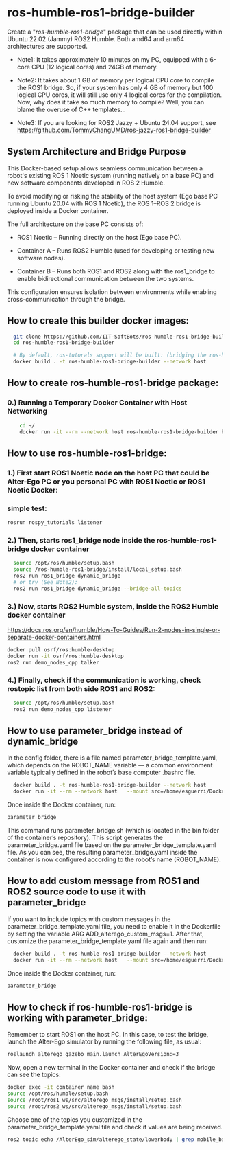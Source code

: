 # ros-humble-ros1-bridge-builder
Create a "*ros-humble-ros1-bridge*" package that can be used directly within Ubuntu 22.02 (Jammy) ROS2 Humble. Both amd64 and arm64 architectures are supported.

- Note1: It takes approximately 10 minutes on my PC, equipped with a 6-core CPU (12 logical cores) and 24GB of memory.

- Note2: It takes about 1 GB of memory per logical CPU core to compile the ROS1 bridge. So, if your system has only 4 GB of memory but 100 logical CPU cores, it will still use only 4 logical cores for the compilation. Now, why does it take so much memory to compile?  Well, you can blame the overuse of C++ templates...

- Note3: If you are looking for ROS2 Jazzy + Ubuntu 24.04 support, see https://github.com/TommyChangUMD/ros-jazzy-ros1-bridge-builder

## System Architecture and Bridge Purpose
This Docker-based setup allows seamless communication between a robot's existing ROS 1 Noetic system (running natively on a base PC) and new software components developed in ROS 2 Humble.

To avoid modifying or risking the stability of the host system (Ego base PC running Ubuntu 20.04 with ROS 1 Noetic), the ROS 1–ROS 2 bridge is deployed inside a Docker container.

The full architecture on the base PC consists of:

- ROS1 Noetic – Running directly on the host (Ego base PC).

- Container A – Runs ROS2 Humble (used for developing or testing new software nodes).

- Container B – Runs both ROS1 and ROS2 along with the ros1_bridge to enable bidirectional communication between the two systems.

This configuration ensures isolation between environments while enabling cross-communication through the bridge.

## How to create this builder docker images:

``` bash
  git clone https://github.com/IIT-SoftBots/ros-humble-ros1-bridge-builder.git
  cd ros-humble-ros1-bridge-builder

  # By default, ros-tutorals support will be built: (bridging the ros-humble-example-interfaces package)
  docker build . -t ros-humble-ros1-bridge-builder --network host
```

<!-- - Note1: Since building a docker image just needs docker, you could do this step on any system that has docker installed -- it doesn't have to on a Ubuntu 22.04 (Jammy) and it doesn't need ROS2 neither.

- Note2: The builder image can be created on an amd64 machine (e.g., Intel and AMD CPUs) or an arm64 machine (e.g., Raspberry Pi 4B and Nvidia Jetson Orin).  Docker will automatically select the correct platform variant based on the host's architecture.


Alternative builds:
``` bash
  # **[OPTIONAL]** If you don't want to build ros-tutorals support:
  docker build . --build-arg ADD_ros_tutorials=0 -t ros-humble-ros1-bridge-builder

  # **[OPTIONAL]** If you want to build grid-map support:  (bridging the ros-humble-grid-map package)
  docker build . --build-arg ADD_grid_map=1 -t ros-humble-ros1-bridge-builder

  # **[OPTIONAL]** If you want to build an example custom message:
  docker build . --build-arg ADD_example_custom_msgs=1 -t ros-humble-ros1-bridge-builder

  # **[OPTIONAL]** If you want to build octomap:
  docker build . --build-arg ADD_octomap_msgs=1 -t ros-humble-ros1-bridge-builder

  # **[OPTIONAL]** If you want to build octomap and grid-map together:
  docker build . --build-arg ADD_octomap_msgs=1 --build-arg ADD_grid_map=1 -t ros-humble-ros1-bridge-builder

```
- Note1: Don't forget to install the necessary `ros-humble-grid-map` packages on your ROS2 Humble if you choose to build the bridge with the `grid-map` support added.

- Note2: For the custom message example, there is no pre-build package for ROS2 Humble so you will need to compile it from the source.  For details, see [Checking example custom message](#checking-example-custom-message) in the Troubleshoot section. -->

## How to create ros-humble-ros1-bridge package:
###  0.) Running a Temporary Docker Container with Host Networking

``` bash
    cd ~/
    docker run -it --rm --network host ros-humble-ros1-bridge-builder bash
```

## How to use ros-humble-ros1-bridge:
###  1.) First start ROS1 Noetic node on the host PC that could be Alter-Ego PC or you personal PC with ROS1 Noetic or ROS1 Noetic Docker:
### simple test:

``` bash
rosrun rospy_tutorials listener
```

###  2.) Then, starts ros1_bridge node inside the ros-humble-ros1-bridge docker container

``` bash
  source /opt/ros/humble/setup.bash
  source /ros-humble-ros1-bridge/install/local_setup.bash
  ros2 run ros1_bridge dynamic_bridge
  # or try (See Note2):
  ros2 run ros1_bridge dynamic_bridge --bridge-all-topics
```

###  3.) Now, starts ROS2 Humble system, inside the ROS2 Humble docker container 
https://docs.ros.org/en/humble/How-To-Guides/Run-2-nodes-in-single-or-separate-docker-containers.html

``` bash
docker pull osrf/ros:humble-desktop
docker run -it osrf/ros:humble-desktop
ros2 run demo_nodes_cpp talker
```
###  4.) Finally, check if the communication is working, check rostopic list from both side ROS1 and ROS2:

``` bash
  source /opt/ros/humble/setup.bash
  ros2 run demo_nodes_cpp listener
```

## How to use parameter_bridge instead of dynamic_bridge

In the config folder, there is a file named parameter_bridge_template.yaml, which depends on the ROBOT_NAME variable — a common environment variable typically defined in the robot’s base computer .bashrc file.

``` bash
  docker build . -t ros-humble-ros1-bridge-builder --network host
  docker run -it --rm --network host   --mount src=/home/esguerri/Docker_folders/ros-humble-ros1-bridge-builder/config/parameter_bridge_template.yaml,target=/parameter_bridge_template.yaml,type=bind   --mount src=/home/esguerri/.bashrc,target=/host_bashrc,type=bind  -e ROBOT_NAME=$ROBOT_NAME   ros-humble-ros1-bridge-builder:latest bash
```
Once inside the Docker container, run:
``` bash
parameter_bridge
```
This command runs parameter_bridge.sh (which is located in the bin folder of the container’s repository). This script generates the parameter_bridge.yaml file based on the parameter_bridge_template.yaml file. As you can see, the resulting parameter_bridge.yaml inside the container is now configured according to the robot’s name (ROBOT_NAME).

## How to add custom message from ROS1 and ROS2 source code to use it with parameter_bridge
If you want to include topics with custom messages in the parameter_bridge_template.yaml file, you need to enable it in the Dockerfile by setting the variable ARG ADD_alterego_custom_msgs=1.
After that, customize the parameter_bridge_template.yaml file again and then run:

``` bash
  docker build . -t ros-humble-ros1-bridge-builder --network host
  docker run -it --rm --network host   --mount src=/home/esguerri/Docker_folders/ros-humble-ros1-bridge-builder/config/parameter_bridge_template.yaml,target=/parameter_bridge_template.yaml,type=bind   --mount src=/home/esguerri/.bashrc,target=/host_bashrc,type=bind  -e ROBOT_NAME=$ROBOT_NAME   ros-humble-ros1-bridge-builder:latest bash
```
Once inside the Docker container, run:
``` bash
parameter_bridge
```
## How to check if ros-humble-ros1-bridge is working with parameter_bridge:
Remember to start ROS1 on the host PC. In this case, to test the bridge, launch the Alter-Ego simulator by running the following file, as usual:
``` bash
roslaunch alterego_gazebo main.launch AlterEgoVersion:=3
```
Now, open a new terminal in the Docker container and check if the bridge can see the topics:
``` bash
docker exec -it container_name bash
source /opt/ros/humble/setup.bash
source /root/ros1_ws/src/alterego_msgs/install/setup.bash
source /root/ros2_ws/src/alterego_msgs/install/setup.bash
```
Choose one of the topics you customized in the parameter_bridge_template.yaml file and check if values are being received.
``` bash
ros2 topic echo /AlterEgo_sim/alterego_state/lowerbody | grep mobile_base_pos_x
```
<!-- ## How to add custom message from ROS1 and ROS2 source code
See an step 6.3 and 7 in the Dockerfile for an example.

- Note1: Make sure the package name ends with "_msgs".
- Note2: Use the same package name for both ROS1 and ROS2.

Also see the [troubleshoot section](#checking-example-custom-message).

- ref: https://github.com/TommyChangUMD/custom_msgs.git
- ref: https://github.com/ros2/ros1_bridge/blob/master/doc/index.rst


## How to make it work with ROS1 master running on a different machine?
- Run `roscore` on the Noetic machine as usual.
- On the Humble machine, run the bridge as below (assuming the IP address of the Noetic machine is 192.168.1.208):

``` bash
  source /opt/ros/humble/setup.bash
  source ~/ros-humble-ros1-bridge/install/local_setup.bash
  ROS_MASTER_URI='http://192.168.1.208:11311' ros2 run ros1_bridge dynamic_bridge
  # Note, change "192.168.1.208" above to the IP address of your Noetic machine.
```

## Troubleshoot

### Fixing "[ERROR] Failed to contact master":

If you have Noetic and Humble running on two different machines and have
already set the ROS_MASTER_URI environment variable, you should check the
network to ensure that the Humble machine can reach the Noetic machine via
port 11311.

``` bash
$ nc -v -z 192.168.1.208 11311
# Connection to 192.168.1.208 11311 port [tcp/*] succeeded!
```

### Checking tf2 message / service:
``` bash
$ ros2 run ros1_bridge dynamic_bridge --print-pairs | grep -i tf2
  - 'tf2_msgs/msg/TF2Error' (ROS 2) <=> 'tf2_msgs/TF2Error' (ROS 1)
  - 'tf2_msgs/msg/TFMessage' (ROS 2) <=> 'tf2_msgs/TFMessage' (ROS 1)
  - 'tf2_msgs/msg/TFMessage' (ROS 2) <=> 'tf/tfMessage' (ROS 1)
  - 'tf2_msgs/srv/FrameGraph' (ROS 2) <=> 'tf2_msgs/FrameGraph' (ROS 1)
```

### Checking AddTwoInts message / service:
- By default, `--build-arg ADD_ros_tutorials=1` is implicitly added to the `docker build ...` command.
- The ROS2 Humble system must have the `ros-humble-example-interfaces` package installed.
``` bash
$ sudo apt -y install ros-humble-example-interfaces
$ ros2 run ros1_bridge dynamic_bridge --print-pairs | grep -i addtwoints
  - 'example_interfaces/srv/AddTwoInts' (ROS 2) <=> 'roscpp_tutorials/TwoInts' (ROS 1)
  - 'example_interfaces/srv/AddTwoInts' (ROS 2) <=> 'rospy_tutorials/AddTwoInts' (ROS 1)
```

### Checking grid-map message / service:
- Must have `--build-arg ADD_grid_map=1` added to the `docker build ...` command.
- Note: In addition, the ROS2 Humble system must have the `ros-humble-grid-map` package installed.
``` bash
$ sudo apt -y install ros-humble-grid-map
$ ros2 run ros1_bridge dynamic_bridge --print-pairs | grep -i grid_map
  - 'grid_map_msgs/msg/GridMap' (ROS 2) <=> 'grid_map_msgs/GridMap' (ROS 1)
  - 'grid_map_msgs/msg/GridMapInfo' (ROS 2) <=> 'grid_map_msgs/GridMapInfo' (ROS 1)
  - 'grid_map_msgs/srv/GetGridMap' (ROS 2) <=> 'grid_map_msgs/GetGridMap' (ROS 1)
  - 'grid_map_msgs/srv/GetGridMapInfo' (ROS 2) <=> 'grid_map_msgs/GetGridMapInfo' (ROS 1)
  - 'grid_map_msgs/srv/ProcessFile' (ROS 2) <=> 'grid_map_msgs/ProcessFile' (ROS 1)
  - 'grid_map_msgs/srv/SetGridMap' (ROS 2) <=> 'grid_map_msgs/SetGridMap' (ROS 1)
```

### Checking example custom message:
- Thanks to [Codaero](https://github.com/Codaero) for the source code for an custom message example.
- Must have `--build-arg ADD_example_custom_msgs=1` added to the `docker build ...` command.
``` bash
# First, install the ROS2 pacakge from the source
$ git clone https://github.com/TommyChangUMD/custom_msgs.git
$ cd custom_msgs/custom_msgs_ros2
$ source /opt/ros/humble/setup.bash
$ colcon build
$ source install/setup.bash

# Now, run the bridge
$ source ~/ros-humble-ros1-bridge/install/local_setup.bash
$ ros2 run ros1_bridge dynamic_bridge --print-pairs | grep -i PseudoGridMap
  - 'custom_msgs/msg/PseudoGridMap' (ROS 2) <=> 'custom_msgs/PseudoGridMap' (ROS 1)
```

### Checking octomap message:
- Must have `--build-arg ADD_octomap_msgs=1` added to the `docker build ...` command.
- Note: In addition, the ROS2 Humble system must have the `ros-humble-octomap-msgs` package installed.``` bash
$ sudo apt -y install ros-humble-octomap-msgs
$ ros2 run ros1_bridge dynamic_bridge --print-pairs | grep -i octomap
  - 'octomap_msgs/msg/Octomap' (ROS 2) <=> 'octomap_msgs/Octomap' (ROS 1)
  - 'octomap_msgs/msg/OctomapWithPose' (ROS 2) <=> 'octomap_msgs/OctomapWithPose' (ROS 1)
  - 'octomap_msgs/srv/BoundingBoxQuery' (ROS 2) <=> 'octomap_msgs/BoundingBoxQuery' (ROS 1)
  - 'octomap_msgs/srv/GetOctomap' (ROS 2) <=> 'octomap_msgs/GetOctomap' (ROS 1)
```


## References
- https://github.com/ros2/ros1_bridge
- https://github.com/ros2/ros1_bridge/blob/master/doc/index.rst
- https://github.com/smith-doug/ros1_bridge/tree/action_bridge_humble
- https://github.com/mjforan/ros-humble-ros1-bridge
- https://packages.ubuntu.com/jammy/ros-desktop-dev -->
